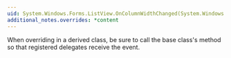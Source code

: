 ```yaml
---
uid: System.Windows.Forms.ListView.OnColumnWidthChanged(System.Windows.Forms.ColumnWidthChangedEventArgs)
additional_notes.overrides: *content
---
```


<p>When overriding <xref href="System.Windows.Forms.ListView.OnColumnWidthChanged(System.Windows.Forms.ColumnWidthChangedEventArgs)"></xref> in a derived class, be sure to call the base class's <xref href="System.Windows.Forms.ListView.OnColumnWidthChanged(System.Windows.Forms.ColumnWidthChangedEventArgs)"></xref> method so that registered delegates receive the event.</p>


